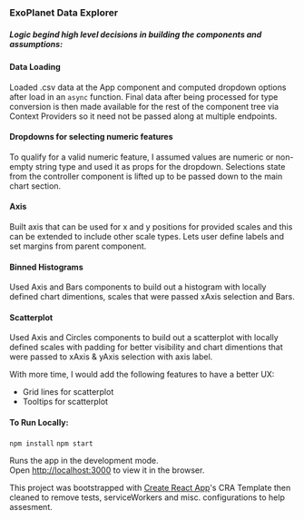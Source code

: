 ### ExoPlanet Data Explorer

##### Logic begind high level decisions in building the components and assumptions:
#### Data Loading
Loaded .csv data at the App component and computed dropdown options after load in an `async` function. Final data after being processed for type conversion is then made available for the rest of the component tree via Context Providers so it need not be passed along at multiple endpoints. 

#### Dropdowns for selecting numeric features
To qualify for a valid numeric feature, I assumed values are numeric or non-empty string type and used it as props for the dropdown. Selections state from the controller component is lifted up to be passed down to the main chart section.

#### Axis
Built axis that can be used for x and y positions for provided scales and this can be extended to include other scale types. Lets user define labels and set margins from parent component. 

#### Binned Histograms
Used Axis and Bars components to build out a histogram with locally defined chart dimentions, scales that were passed xAxis selection and Bars.

#### Scatterplot 
Used Axis and Circles components to build out a scatterplot with locally defined scales with padding for better visibility and chart dimentions that were passed to xAxis & yAxis selection with axis label. 

With more time, I would add the following features to have a better UX:
- Grid lines for scatterplot 
- Tooltips for scatterplot

#### To Run Locally:
`npm install`
`npm start`

Runs the app in the development mode.<br />
Open [http://localhost:3000](http://localhost:3000) to view it in the browser.

This project was bootstrapped with [Create React App](https://github.com/facebook/create-react-app)'s CRA Template then cleaned to remove tests, serviceWorkers and misc. configurations to help assesment.